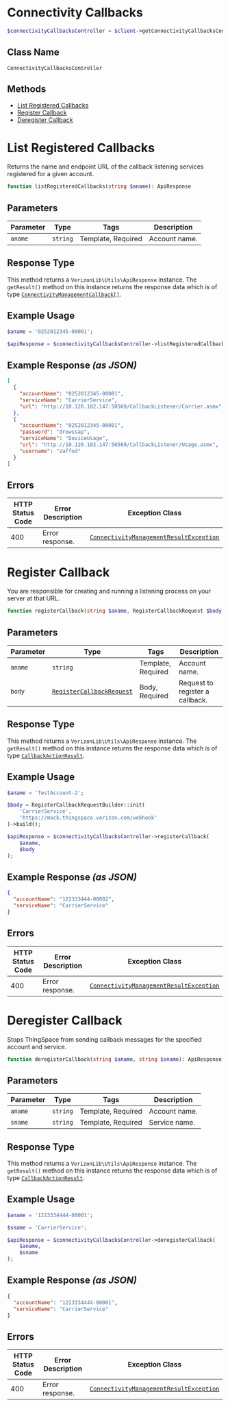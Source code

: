 # Connectivity Callbacks

```php
$connectivityCallbacksController = $client->getConnectivityCallbacksController();
```

## Class Name

`ConnectivityCallbacksController`

## Methods

* [List Registered Callbacks](../../doc/controllers/connectivity-callbacks.md#list-registered-callbacks)
* [Register Callback](../../doc/controllers/connectivity-callbacks.md#register-callback)
* [Deregister Callback](../../doc/controllers/connectivity-callbacks.md#deregister-callback)


# List Registered Callbacks

Returns the name and endpoint URL of the callback listening services registered for a given account.

```php
function listRegisteredCallbacks(string $aname): ApiResponse
```

## Parameters

| Parameter | Type | Tags | Description |
|  --- | --- | --- | --- |
| `aname` | `string` | Template, Required | Account name. |

## Response Type

This method returns a `VerizonLib\Utils\ApiResponse` instance. The `getResult()` method on this instance returns the response data which is of type [`ConnectivityManagementCallback[]`](../../doc/models/connectivity-management-callback.md).

## Example Usage

```php
$aname = '0252012345-00001';

$apiResponse = $connectivityCallbacksController->listRegisteredCallbacks($aname);
```

## Example Response *(as JSON)*

```json
[
  {
    "accountName": "0252012345-00001",
    "serviceName": "CarrierService",
    "url": "http://10.120.102.147:50569/CallbackListener/Carrier.asmx"
  },
  {
    "accountName": "0252012345-00001",
    "password": "drowssap",
    "serviceName": "DeviceUsage",
    "url": "http://10.120.102.147:50569/CallbackListener/Usage.asmx",
    "username": "zaffod"
  }
]
```

## Errors

| HTTP Status Code | Error Description | Exception Class |
|  --- | --- | --- |
| 400 | Error response. | [`ConnectivityManagementResultException`](../../doc/models/connectivity-management-result-exception.md) |


# Register Callback

You are responsible for creating and running a listening process on your server at that URL.

```php
function registerCallback(string $aname, RegisterCallbackRequest $body): ApiResponse
```

## Parameters

| Parameter | Type | Tags | Description |
|  --- | --- | --- | --- |
| `aname` | `string` | Template, Required | Account name. |
| `body` | [`RegisterCallbackRequest`](../../doc/models/register-callback-request.md) | Body, Required | Request to register a callback. |

## Response Type

This method returns a `VerizonLib\Utils\ApiResponse` instance. The `getResult()` method on this instance returns the response data which is of type [`CallbackActionResult`](../../doc/models/callback-action-result.md).

## Example Usage

```php
$aname = 'TestAccount-2';

$body = RegisterCallbackRequestBuilder::init(
    'CarrierService',
    'https://mock.thingspace.verizon.com/webhook'
)->build();

$apiResponse = $connectivityCallbacksController->registerCallback(
    $aname,
    $body
);
```

## Example Response *(as JSON)*

```json
{
  "accountName": "122333444-00002",
  "serviceName": "CarrierService"
}
```

## Errors

| HTTP Status Code | Error Description | Exception Class |
|  --- | --- | --- |
| 400 | Error response. | [`ConnectivityManagementResultException`](../../doc/models/connectivity-management-result-exception.md) |


# Deregister Callback

Stops ThingSpace from sending callback messages for the specified account and service.

```php
function deregisterCallback(string $aname, string $sname): ApiResponse
```

## Parameters

| Parameter | Type | Tags | Description |
|  --- | --- | --- | --- |
| `aname` | `string` | Template, Required | Account name. |
| `sname` | `string` | Template, Required | Service name. |

## Response Type

This method returns a `VerizonLib\Utils\ApiResponse` instance. The `getResult()` method on this instance returns the response data which is of type [`CallbackActionResult`](../../doc/models/callback-action-result.md).

## Example Usage

```php
$aname = '1223334444-00001';

$sname = 'CarrierService';

$apiResponse = $connectivityCallbacksController->deregisterCallback(
    $aname,
    $sname
);
```

## Example Response *(as JSON)*

```json
{
  "accountName": "1223334444-00001",
  "serviceName": "CarrierService"
}
```

## Errors

| HTTP Status Code | Error Description | Exception Class |
|  --- | --- | --- |
| 400 | Error response. | [`ConnectivityManagementResultException`](../../doc/models/connectivity-management-result-exception.md) |

